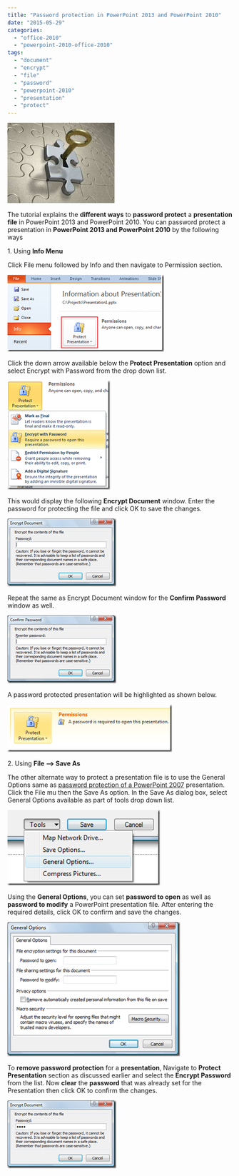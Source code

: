```yaml
---
title: "Password protection in PowerPoint 2013 and PowerPoint 2010"
date: "2015-05-29"
categories: 
  - "office-2010"
  - "powerpoint-2010-office-2010"
tags: 
  - "document"
  - "encrypt"
  - "file"
  - "password"
  - "powerpoint-2010"
  - "presentation"
  - "protect"
---
```


[![PasswordProtect](images/PasswordProtect_thumb1.jpg "PasswordProtect")](http://blogmines.com/blog/wp-content/uploads/2011/07/PasswordProtect1.jpg)

The tutorial explains the **different ways** to **password protect** a **presentation file** in PowerPoint 2013 and PowerPoint 2010. You can password protect a presentation in **PowerPoint 2013 and PowerPoint 2010** by the following ways

1\. Using **Info Menu**

Click File menu followed by Info and then navigate to Permission section.

[![Protect Presentation](images/image_thumb189.png "Protect Presentation")](http://blogmines.com/blog/wp-content/uploads/2011/07/image189.png)

Click the down arrow available below the **Protect Presentation** option and select Encrypt with Password from the drop down list.

[![Encrypt with Password](images/image_thumb190.png "Encrypt with Password")](http://blogmines.com/blog/wp-content/uploads/2011/07/image190.png)

This would display the following **Encrypt Document** window. Enter the password for protecting the file and click OK to save the changes.

[![Encrypt Document](images/image_thumb191.png "Encrypt Document")](http://blogmines.com/blog/wp-content/uploads/2011/07/image191.png)

Repeat the same as Encrypt Document window for the **Confirm Password** window as well.

[![Confirm Password](images/image_thumb192.png "Confirm Password")](http://blogmines.com/blog/wp-content/uploads/2011/07/image192.png)

A password protected presentation will be highlighted as shown below.

[![Permissions PowerPoint 2010](images/image_thumb193.png "Permissions PowerPoint 2010")](http://blogmines.com/blog/wp-content/uploads/2011/07/image193.png)

2\. Using **File –> Save As**

The other alternate way to protect a presentation file is to use the General Options same as [password protection of a PowerPoint 2007](http://blogmines.com/blog/2008/06/28/how-to-password-protect-a-microsoft-powerpoint-presentation-2007/) presentation. Click the File mu then the Save As option. In the Save As dialog box, select General Options available as part of tools drop down list.

[![PowerPoint 2010 General Options](images/image_thumb194.png "PowerPoint 2010 General Options")](http://blogmines.com/blog/wp-content/uploads/2011/07/image194.png)

Using the **General Options**, you can set **password to open** as well as **password to modify** a PowerPoint presentation file. After entering the required details, click OK to confirm and save the changes.

[![General Options](images/image_thumb195.png "General Options")](http://blogmines.com/blog/wp-content/uploads/2011/07/image195.png)

To **remove password protection** for a **presentation**, Navigate to **Protect Presentation** section as discussed earlier and select the **Encrypt Password** from the list. Now **clear** the **password** that was already set for the Presentation then click OK to confirm the changes.

[![Clear Password](images/image_thumb196.png "Clear Password")](http://blogmines.com/blog/wp-content/uploads/2011/07/image196.png)
